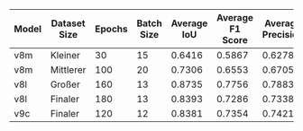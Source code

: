 | Model | Dataset Size | Epochs | Batch Size | Average IoU | Average F1 Score | Average Precision | Average Recall | Average Pixel Accuracy |
|-------|--------------|--------|------------|-------------|------------------|-------------------|----------------|-----------------------|
| v8m   | Kleiner      | 30     | 15         | 0.6416      | 0.5867           | 0.6278            | 0.5722         | 0.9777                |
| v8m   | Mittlerer    | 100    | 20         | 0.7306      | 0.6553           | 0.6705            | 0.6512         | 0.9904                |
| v8l   | Großer       | 160    | 13         | 0.8735      | 0.7756           | 0.7883            | 0.7670         | 0.9953                |
| v8l   | Finaler      | 180    | 13         | 0.8393      | 0.7286           | 0.7338            | 0.7279         | 0.9943                |
| v9c   | Finaler      | 120    | 12         | 0.8381      | 0.7354           | 0.7421            | 0.7305         | 0.9944                | 
